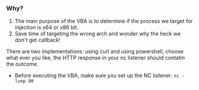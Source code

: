 ### Why?
1. The main purpose of the VBA is to determine if the process we target for injection is x64 or x86 bit.
2. Save time of targeting the wrong arch and wonder why the heck we don't get callback!

There are two implementations: using curl and using powershell, choose what ever you like, the HTTP response in your nc listener should contatin the outcome.

- Before executing the VBA, make sure you set up the NC listener: `nc -lvnp 80`
